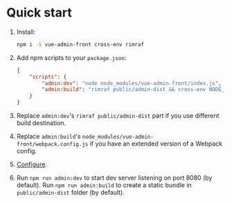 # Quick start

1. Install:
    
    ```bash
    npm i -S vue-admin-front cross-env rimraf
    ```

2. Add npm scripts to your `package.json`:

    ```json
    {
        "scripts": {
            "admin:dev": "node node_modules/vue-admin-front/index.js",
            "admin:build": "rimraf public/admin-dist && cross-env NODE_ENV=production webpack --config node_modules/vue-admin-front/webpack.config.js --progress --hide-modules"
        }
    }
    ```

3. Replace `admin:dev`'s `rimraf public/admin-dist` part if you use different build destination.

4. Replace `admin:build`'s `node_modules/vue-admin-front/webpack.config.js` if you have an extended version of a Webpack config.

5. [Configure](configuration.md).

6. Run `npm run admin:dev` to start dev server listening on port 8080 (by default).
Run `npm run admin:build` to create a static bundle in `public/admin-dist` folder (by default).